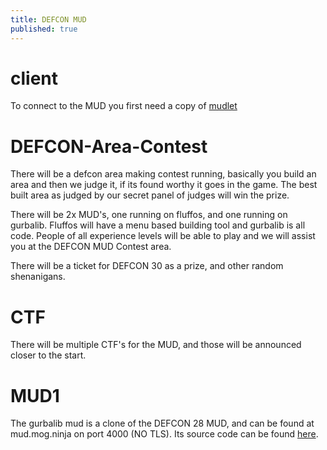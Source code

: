```yaml
---
title: DEFCON MUD
published: true
---
```


# [](#client)client

To connect to the MUD you first need a copy of [mudlet](https://www.mudlet.org/download/)

# [](DEFCON-Area-Contest)DEFCON-Area-Contest

There will be a defcon area making contest running, basically you build an area and then we judge it, if its found worthy it goes in the game. The best built area as judged by our secret panel of judges will win the prize.

There will be 2x MUD's, one running on fluffos, and one running on gurbalib. Fluffos will have a menu based building tool and gurbalib is all code. People of all experience levels will be able to play and we will assist you at the DEFCON MUD Contest area.

There will be a ticket for DEFCON 30 as a prize, and other random shenanigans.

# [](CTF)CTF
There will be multiple CTF's for the MUD, and those will be announced closer to the start.

# [](MUD1)MUD1
The gurbalib mud is a clone of the DEFCON 28 MUD, and can be found at mud.mog.ninja on port 4000 (NO TLS). Its source code can be found [here](https://github.com/DEFCON-MUD/defcon-28-mud-source-with-core).